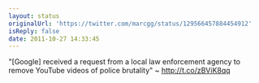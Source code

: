 ```yaml
---
layout: status
originalUrl: 'https://twitter.com/marcgg/status/129566457884454912'
isReply: false
date: 2011-10-27 14:33:45
---
```


"[Google] received a request from a local law enforcement agency to remove YouTube videos of police brutality" ~ http://t.co/zBViK8qq
